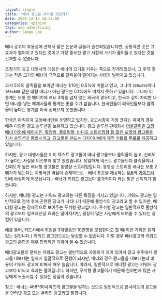 ```yaml
---
layout: single
title: "배너 광고는 사라질 것인가?"
date: 2005-12-14 18:23:00
categories: opinion
tags: web advertising
author: Samgu Lee
---
```


배너 광고의 효용성에 관해서 많은 논문과 글들이 출판되었습니다만, 공통적인 것은 그 효과가 떨어지고 있다는 것이고 가장 중요한 광고 시장의 크기가 줄어들고 있다는 것을 간과할 수 없습니다.

초창기의 광고 대행사의 대응은 배너의 크기를 키우는 쪽으로 전개되었으나, 그 후의 결과는 작은 크기의 배너가 극적으로 클릭율이 떨어지는 사태가 벌어지고 있습니다.

과거 5%의 클릭율을 보이던 배너는 1/10인 0.5%에 머물고 있고, 그나마 `300x250`이나 `160x600` 같은 대형 배너가 아닌 경우는 0.1%에도 미치지 못하고 있습니다. 그나마 이 통계는 보통 한 페이지에 배너 3개를 넘지 않는 외국의 경우이고, 한국과 같이 자리만 나면 배너를 넣는 매체사들의 통계는 좋을 수가 없습니다. 한국인들이 외국인들보다 클릭율이 높다는 통계를 아직 접해보지 못했습니다.

한국은 아직까지 고정배너만을 운영하고 있지만, 광고시장이 가장 크다는 미국의 경우 매우 다양한 광고 솔루션을 보유하고 있습니다. 광고 솔루션 판매회사 [더블클릭](http://www.doubleclick.com/)은 [고정배너 이외에 페이지인, 확장형, 플로팅형, 비디오 스트리밍형 등 많은 포멧의 광고물을 자사 솔루션과 통합시키고, 광고물을 만드는 디자이너에게 제작 키트를 무료로 제공](http://www.dartmotif.com/)하고 있습니다.

하지만, 광고 대행사들은 이미 텍스트 광고물이 배너 광고물보다 클릭율이 높고, 신뢰도가 높다는 사실을 이전부터 알고 있었습니다. 유일하게 텍스트 광고물보다 클릭율이나 신뢰도가 높은 배너형 광고물은 동영상 스트리밍입니다. 동영상 스트리밍 배너는 보통 2메가가 넘는다는 치명적인 약점이 존재하므로 - 배너 표준을 제공하는 [IAB](http://www.iab.net/)의 [가이드라인](http://www.iab.net/standards/adunits.asp)에 확실하게 어긋납니다 - 배너가 키워드 광고보다 효과적이다 라는 말은 신뢰되기 힘듭니다.

하지만, 배너형 광고는 키워드 광고와는 다른 특징을 가지고 있습니다. 키워드 광고는 일반적으로 검색 후에 관련된 광고가 나타나기 때문에 풀방식의 광고라고 할 수 있지만, 배너형 광고는 강제적으로 보여주는 푸쉬형 광고입니다. 푸쉬형 광고는 일반적으로 풀방식의 광고보다 임프레션당 효과는 떨어지지만, 굉장히 많은 사람에게 보여줄 수 있다는 장점이 있습니다.

예를 들어, 카드사에서 회원을 3개월동안 10만명을 모집한다고 할 때(이런 기획은 흔히 있는 일입니다.) 키워드 광고만으로는 달성할 수 없습니다. 이럴 경우 배너광고와 키워드광고의 혼합은 매우 합리적인 기획이 될 수 있습니다.

배너광고물의 문제는 키워드 광고는 일반적으로 자동화가 되어 있어서 광고 수주에서 광고를 내보내는 일까지 일괄적으로 진행이 되지만, 배너의 경우 광고물을 내보내는데 비용이 키워드 광고에 비해서 매우 높습니다. 따라서, 일반적으로 배너형 광고는 키워드 광고보다 비싸고 효과는 떨어집니다. 하지만, 푸쉬형 광고물이기 때문에 한꺼번에 많은 사람에게 노출시킬 수 있다는 장점이 있습니다.

참고 : 배너는 468\*60사이즈의 광고물을 말하는 것으로 일반적으로 웹사이트의 광고물을 인터넷 광고 또는 온라인 광고라고 말합니다.
